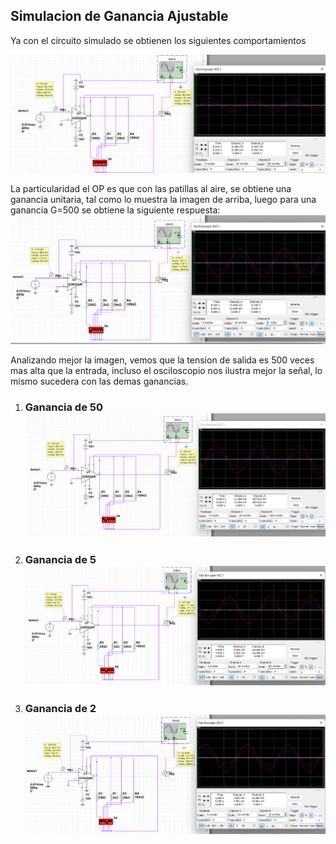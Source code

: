 ## Simulacion de Ganancia Ajustable

Ya con el circuito simulado se obtienen los siguientes comportamientos

![Ganancia Unitario](GananciaUnitaria.png)

La particularidad el OP es que con las patillas al aire, se obtiene una ganancia unitaria, tal como lo muestra la imagen de arriba, luego para una ganancia G=500 se obtiene la siguiente respuesta:
![Ganancia 500](Ganancia500.png)

Analizando mejor la imagen, vemos que la tension de salida es 500 veces mas alta que la entrada, incluso el osciloscopio nos ilustra mejor la señal, lo mismo sucedera con las demas ganancias.

1.
   ### Ganancia de 50 ![Ganancia 50](Ganancia50.png)
2.
   ### Ganancia de 5 ![Ganancia 5](Ganancia5.png)
3.
   ### Ganancia de 2 ![Ganancia 2](Ganancia2.png)
